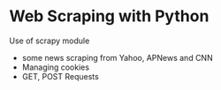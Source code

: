 # Web Scraping with Python

Use of scrapy module
* some news scraping from Yahoo, APNews and CNN
* Managing cookies
* GET, POST Requests

